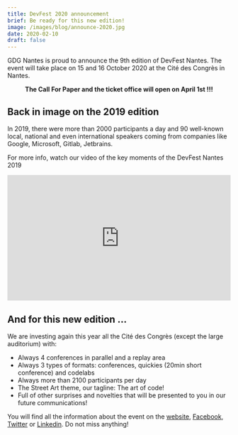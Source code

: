 ```yaml
---
title: DevFest 2020 announcement
brief: Be ready for this new edition!
image: /images/blog/announce-2020.jpg
date: 2020-02-10
draft: false
---
```


GDG Nantes is proud to announce the 9th edition of DevFest Nantes. The event will take place on 15 and 16 October 2020 at the Cité des Congrès in Nantes.

**<div style="text-align: center;">The Call For Paper and the ticket office will open on April 1st !!!</div>**

## Back in image on the 2019 edition

In 2019, there were more than 2000 participants a day and 90 well-known local, national and even international speakers coming from companies like Google, Microsoft, Gitlab, Jetbrains.

For more info, watch our video of the key moments of the DevFest Nantes 2019

<div style="position: relative; padding-bottom: 56.25%; height: 0; overflow: hidden;">
    <iframe src="https://www.youtube.com/embed/wz0Cuok0FIc" frameborder="0" allow="accelerometer; autoplay; encrypted-media; gyroscope; picture-in-picture" allowfullscreen style="position: absolute; top: 0; left: 0; width: 100%; height: 100%; border:0;"></iframe>
</div>

## And for this new edition ...

We are investing again this year all the Cité des Congrès (except the large auditorium) with:

- Always 4 conferences in parallel and a replay area
- Always 3 types of formats: conferences, quickies (20min short conference) and codelabs
- Always more than 2100 participants per day
- The Street Art theme, our tagline: The art of code!
- Full of other surprises and novelties that will be presented to you in our future communications!

You will find all the information about the event on the [website](https://devfest.gdgnantes.com/), [Facebook](https://www.facebook.com/gdgnantes), [Twitter](https://twitter.com/gdgnantes) or [Linkedin](https://www.linkedin.com/in/gdg-nantes). Do not miss anything!
